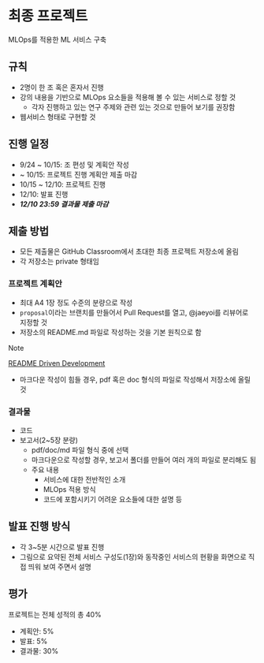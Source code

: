 # 최종 프로젝트

MLOps를 적용한 ML 서비스 구축


## 규칙
- 2명이 한 조 혹은 혼자서 진행
- 강의 내용을 기반으로 MLOps 요소들을 적용해 볼 수 있는 서비스로 정할 것
   - 각자 진행하고 있는 연구 주제와 관련 있는 것으로 만들어 보기를 권장함
- 웹서비스 형태로 구현할 것


## 진행 일정
- 9/24 ~ 10/15: 조 편성 및 계획안 작성
- ~ 10/15: 프로젝트 진행 계획안 제출 마감
- 10/15 ~ 12/10: 프로젝트 진행
- 12/10: 발표 진행
- ***12/10 23:59 결과물 제출 마감***


## 제출 방법
- 모든 제출물은 GitHub Classroom에서 초대한 최종 프로젝트 저장소에 올림
- 각 저장소는 private 형태임

### 프로젝트 계획안
- 최대 A4 1장 정도 수준의 분량으로 작성
- ```proposal```이라는 브랜치를 만들어서 Pull Request를 열고, @jaeyoi를 리뷰어로 지정할 것
- 저장소의 README.md 파일로 작성하는 것을 기본 원칙으로 함
> [!NOTE]
> [README Driven Development](https://news.hada.io/topic?id=15502)
- 마크다운 작성이 힘들 경우, pdf 혹은 doc 형식의 파일로 작성해서 저장소에 올릴 것

### 결과물
- 코드
- 보고서(2~5장 분량)
   - pdf/doc/md 파일 형식 중에 선택
   - 마크다운으로 작성할 경우, 보고서 폴더를 만들어 여러 개의 파일로 분리해도 됨
   - 주요 내용
      - 서비스에 대한 전반적인 소개
      - MLOps 적용 방식
      - 코드에 포함시키기 어려운 요소들에 대한 설명 등


## 발표 진행 방식
- 각 3~5분 시간으로 발표 진행
- 그림으로 요약된 전체 서비스 구성도(1장)와 동작중인 서비스의 현황을 화면으로 직접 띄워 보여 주면서 설명


## 평가
프로젝트는 전체 성적의 총 40%
- 계획안: 5%
- 발표: 5%
- 결과물: 30%
